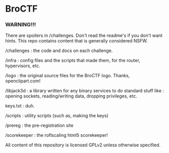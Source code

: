 # BroCTF

### WARNING!!!

There are spoilers in /challenges. Don't read the readme's if you don't want hints.
This repo contains content that is generally considered NSFW.

/challenges  : the code and docs on each challenge.

/infra       : config files and the scripts that made them, for the router, hypervisors, etc.

/logo        : the original source files for the BroCTF logo. Thanks, openclipart.com!

/libjack3d   : a library written for any binary services to do standard stuff like
             : opening sockets, reading/writing data, dropping privileges, etc.

keys.txt     : duh.

/scripts     : utility scripts (such as, making the keys)

/prereg      : the pre-registration site

/scorekeeper : the roflscaling html5 scorekeeper!

All content of this repository is licensed GPLv2 unless otherwise specified.
